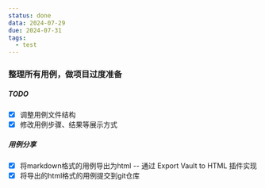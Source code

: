 ```yaml
---
status: done
data: 2024-07-29
due: 2024-07-31
tags:
  - test
---
```


### 整理所有用例，做项目过度准备

##### TODO
- [x] 调整用例文件结构
- [x] 修改用例步骤、结果等展示方式

##### 用例分享
- [x] 将markdown格式的用例导出为html  --  通过 Export Vault to HTML 插件实现
- [x] 将导出的html格式的用例提交到git仓库